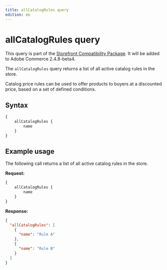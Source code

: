```yaml
---
title: allCatalogRules query
edition: ee
---
```


# allCatalogRules query

<InlineAlert variant="info" slots="text1" />

This query is part of the [Storefront Compatibility Package](https://experienceleague.adobe.com/developer/commerce/storefront/setup/storefront-compatibility/). It will be added to Adobe Commerce 2.4.8-beta4.

The `allCatalogRules` query returns a list of all active catalog rules in the store.

Catalog price rules can be used to offer products to buyers at a discounted price, based on a set of defined conditions.

## Syntax

```graphql
{
    allCatalogRules {
        name
    }
}
```

<!---
## Reference

The [`allCatalogRules`](https://developer.adobe.com/commerce/webapi/graphql-api/index.html#query-all-catalog-rules) query returns a list of catalog rule names.
-->

## Example usage

The following call returns a list of all active catalog rules in the store.

**Request:**

```graphql
{
    allCatalogRules {
        name
    }
}
```

**Response:**

```json
{
  "allCatalogRules": [
    {
      "name": "Rule A"
    },
    {
      "name": "Rule B"
    }
  ]
}
```
